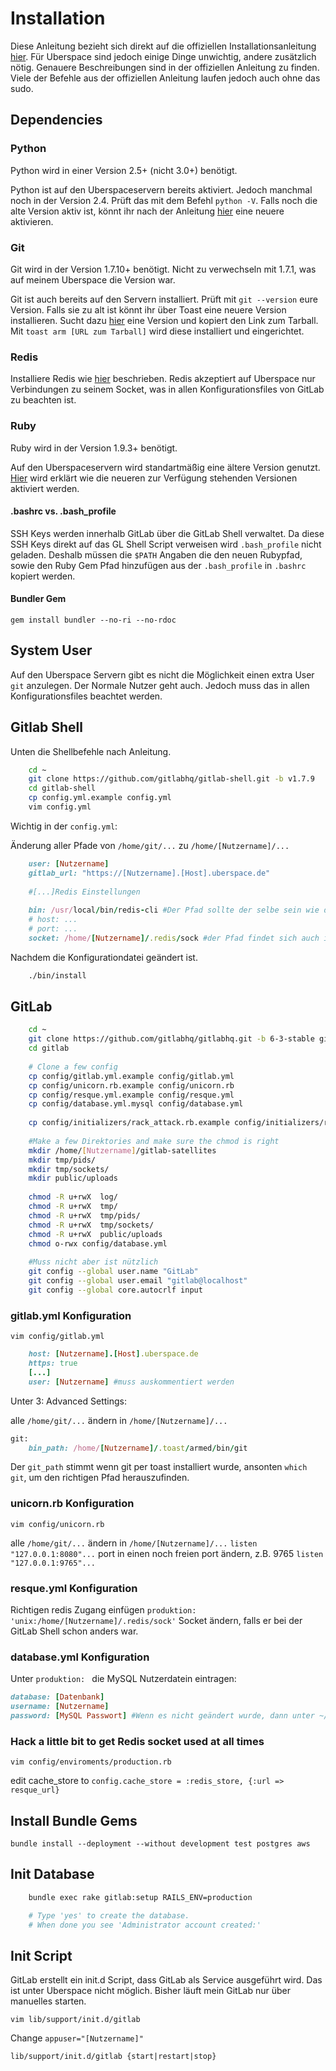 # Installation

Diese Anleitung bezieht sich direkt auf die offiziellen Installationsanleitung [hier](https://github.com/gitlabhq/gitlabhq/blob/master/doc/install/installation.md). Für Uberspace sind jedoch einige Dinge unwichtig, andere zusätzlich nötig. Genauere Beschreibungen sind in der offiziellen Anleitung zu finden. Viele der Befehle aus der offiziellen Anleitung laufen jedoch auch ohne das sudo.

## Dependencies

### Python

Python wird in einer Version 2.5+ (nicht 3.0+) benötigt.

Python ist auf den Uberspaceservern bereits aktiviert. Jedoch manchmal noch in der Version 2.4. Prüft das mit dem Befehl `python -V`. Falls noch die alte Version aktiv ist, könnt ihr nach der Anleitung [hier](http://uberspace.de/dokuwiki/development:python) eine neuere aktivieren.

### Git 

Git wird in der Version 1.7.10+ benötigt. Nicht zu verwechseln mit 1.7.1, was auf meinem Uberspace die Version war.

Git ist auch bereits auf den Servern installiert. Prüft mit `git --version` eure Version. Falls sie zu alt ist könnt ihr über Toast eine neuere Version installieren. Sucht dazu [hier](http://code.google.com/p/git-core/downloads/list) eine Version und kopiert den Link zum Tarball. Mit `toast arm [URL zum Tarball]` wird diese installiert und eingerichtet.

### Redis

Installiere Redis wie [hier](http://uberspace.de/dokuwiki/database:redis) beschrieben. Redis akzeptiert auf Uberspace nur Verbindungen zu seinem Socket, was in allen Konfigurationsfiles von GitLab zu beachten ist.

### Ruby

Ruby wird in der Version 1.9.3+ benötigt.

Auf den Uberspaceservern wird standartmäßig eine ältere Version genutzt. [Hier](http://uberspace.de/dokuwiki/development:ruby) wird erklärt wie die neueren zur Verfügung stehenden Versionen aktiviert werden.

#### .bashrc vs. .bash_profile
SSH Keys werden innerhalb GitLab über die GitLab Shell verwaltet. Da diese SSH Keys direkt auf das GL Shell Script verweisen wird `.bash_profile` nicht geladen. Deshalb müssen die `$PATH` Angaben die den neuen Rubypfad, sowie den Ruby Gem Pfad hinzufügen aus der `.bash_profile` in `.bashrc` kopiert werden.

#### Bundler Gem

`gem install bundler --no-ri --no-rdoc`

## System User

Auf den Uberspace Servern gibt es nicht die Möglichkeit einen extra User `git` anzulegen. Der Normale Nutzer geht auch. Jedoch muss das in allen Konfigurationsfiles beachtet werden.

## Gitlab Shell

Unten die Shellbefehle nach Anleitung.

```bash
    cd ~
    git clone https://github.com/gitlabhq/gitlab-shell.git -b v1.7.9
    cd gitlab-shell
    cp config.yml.example config.yml
    vim config.yml
```
Wichtig in der `config.yml`:

Änderung aller Pfade von `/home/git/...` zu `/home/[Nutzername]/...`

```ruby
    user: [Nutzername]
    gitlab_url: "https://[Nutzername].[Host].uberspace.de"
    
    #[...]Redis Einstellungen
    
    bin: /usr/local/bin/redis-cli #Der Pfad sollte der selbe sein wie die Ausgabe von 'which redis-cli'
    # host: ...
    # port: ...
    socket: /home/[Nutzername]/.redis/sock #der Pfad findet sich auch in der Datei '~/.redis/conf' um sicherzugehen.
```

Nachdem die Konfigurationdatei geändert ist.

```bash
    ./bin/install
```

## GitLab

```bash
    cd ~
    git clone https://github.com/gitlabhq/gitlabhq.git -b 6-3-stable gitlab
    cd gitlab
    
    # Clone a few config
    cp config/gitlab.yml.example config/gitlab.yml
    cp config/unicorn.rb.example config/unicorn.rb
    cp config/resque.yml.example config/resque.yml
    cp config/database.yml.mysql config/database.yml
    
    cp config/initializers/rack_attack.rb.example config/initializers/rack_attack.rb #No need to edit this later
    
    #Make a few Direktories and make sure the chmod is right
    mkdir /home/[Nutzername]/gitlab-satellites
    mkdir tmp/pids/
    mkdir tmp/sockets/
    mkdir public/uploads
    
    chmod -R u+rwX  log/
    chmod -R u+rwX  tmp/
    chmod -R u+rwX  tmp/pids/
    chmod -R u+rwX  tmp/sockets/
    chmod -R u+rwX  public/uploads
    chmod o-rwx config/database.yml
    
    #Muss nicht aber ist nützlich
    git config --global user.name "GitLab"
    git config --global user.email "gitlab@localhost"
    git config --global core.autocrlf input
```

### gitlab.yml Konfiguration

`vim config/gitlab.yml`

```ruby
    host: [Nutzername].[Host].uberspace.de
    https: true
    [...]
    user: [Nutzername] #muss auskommentiert werden
```

Unter 3: Advanced Settings:

alle `/home/git/...` ändern in `/home/[Nutzername]/...`

```ruby
git:
    bin_path: /home/[Nutzername]/.toast/armed/bin/git
```
Der `git_path` stimmt wenn git per toast installiert wurde, ansonten `which git`, um den richtigen Pfad herauszufinden.

### unicorn.rb Konfiguration

`vim config/unicorn.rb`

alle `/home/git/...` ändern in `/home/[Nutzername]/...`
`listen "127.0.0.1:8080"...` port in einen noch freien port ändern, z.B. 9765 `listen "127.0.0.1:9765"...`

### resque.yml Konfiguration

Richtigen redis Zugang einfügen
`produktion: 'unix:/home/[Nutzername]/.redis/sock'`
Socket ändern, falls er bei der GitLab Shell schon anders war.

### database.yml Konfiguration

Unter `produktion: ` die MySQL Nutzerdatein eintragen: 

```ruby
database: [Datenbank]
username: [Nutzername]
password: [MySQL Passwort] #Wenn es nicht geändert wurde, dann unter ~/.my.cnf zu finden
```

### Hack a little bit to get Redis socket used at all times

`vim config/enviroments/production.rb`

edit cache_store to `config.cache_store = :redis_store, {:url => resque_url}`

## Install Bundle Gems

`bundle install --deployment --without development test postgres aws`

## Init Database 

```bash
    bundle exec rake gitlab:setup RAILS_ENV=production

    # Type 'yes' to create the database.
    # When done you see 'Administrator account created:'
```

## Init Script

GitLab erstellt ein init.d Script, dass GitLab als Service ausgeführt wird. Das ist unter Uberspace nicht möglich. Bisher läuft mein GitLab nur über manuelles starten. 

`vim lib/support/init.d/gitlab`

Change `appuser="[Nutzername]"`

`lib/support/init.d/gitlab {start|restart|stop}`



